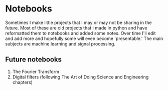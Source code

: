 # Notebooks
Sometimes I make little projects that I may or may not be sharing in the future. Most of these are old projects that I made in python and have reformatted them to notebooks and added some notes. Over time I'll edit and add more and hopefully some will even become 'presentable.' The main subjects are machine learning and signal processing.

## Future notebooks
1. The Fourier Transform
2. Digital filters (following The Art of Doing Science and Engineering chapters)
